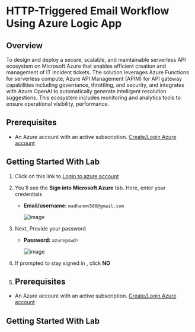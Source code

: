 # HTTP-Triggered Email Workflow Using Azure Logic App

## Overview

To design and deploy a secure, scalable, and maintainable serverless API ecosystem on Microsoft Azure that enables efficient creation and management of IT incident tickets. The solution leverages Azure Functions for serverless compute, Azure API Management (APIM) for API gateway capabilities including governance, throttling, and security, and integrates with Azure OpenAI to automatically generate intelligent resolution suggestions. This ecosystem includes monitoring and analytics tools to ensure operational visibility, performance.

## Prerequisites

  - An Azure account with an active subscription. [Create/Login Azure account](https://portal.azure.com/#home)

## Getting Started With Lab

1. Click on this link to [Login to azure account](https://portal.azure.com/#home)

2. You'll see the **Sign into Microsoft Azure** tab. Here, enter your credentials
   
      - **Email/username:** `madhanmv580@gmail.com`
      
        ![image](https://github.com/user-attachments/assets/b4bd44aa-e775-47e7-915f-bf85da6187ca)


3. Next, Provide your password

   - **Password:** `azurepswd!`
     
      ![image](https://github.com/user-attachments/assets/f1ca83b6-9e98-4d5d-8188-7f6829d15333)


4. If prompted to stay signed in , click **NO**

5. ## Prerequisites

  - An Azure account with an active subscription. [Create/Login Azure account](https://portal.azure.com/#home)

## Getting Started With Lab

